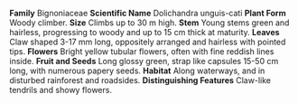  **Family** Bignoniaceae **Scientific Name** Dolichandra unguis-cati **Plant Form** Woody climber. **Size** Climbs up to 30 m high. **Stem** Young stems green and hairless, progressing to woody and up to 15 cm thick at maturity. **Leaves** Claw shaped 3-17 mm long, oppositely arranged and hairless with pointed tips. **Flowers** Bright yellow tubular flowers, often with fine reddish lines inside. **Fruit and Seeds** Long glossy green, strap like capsules 15-50 cm long, with numerous papery seeds. **Habitat** Along waterways, and in disturbed rainforest and roadsides. **Distinguishing Features** Claw-like tendrils and showy flowers.
